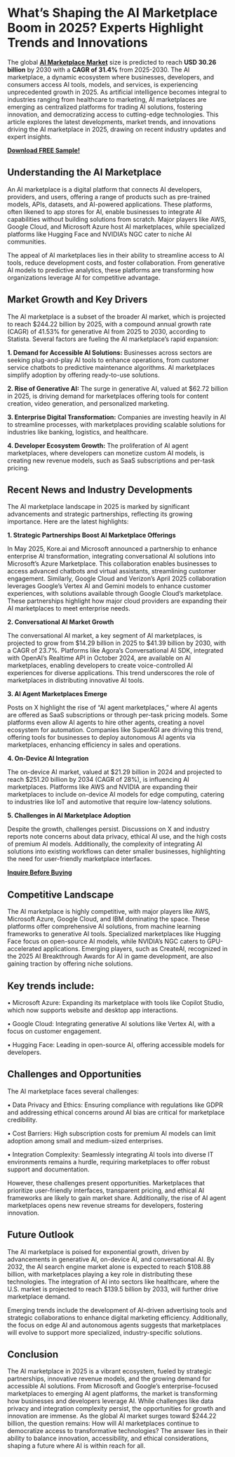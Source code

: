 # What’s Shaping the AI Marketplace Boom in 2025? Experts Highlight Trends and Innovations
The global [**AI Marketplace Market**](https://www.nextmsc.com/report/ai-marketplace-market-ic3187) size is predicted to reach **USD 30.26 billion** by 2030 with a **CAGR of 31.4%** from 2025-2030. The AI marketplace, a dynamic ecosystem where businesses, developers, and consumers access AI tools, models, and services, is experiencing unprecedented growth in 2025. As artificial intelligence becomes integral to industries ranging from healthcare to marketing, AI marketplaces are emerging as centralized platforms for trading AI solutions, fostering innovation, and democratizing access to cutting-edge technologies. This article explores the latest developments, market trends, and innovations driving the AI marketplace in 2025, drawing on recent industry updates and expert insights.

[**Download FREE Sample!**](https://www.nextmsc.com/ai-marketplace-market-ic3187/request-sample)

## Understanding the AI Marketplace

An AI marketplace is a digital platform that connects AI developers, providers, and users, offering a range of products such as pre-trained models, APIs, datasets, and AI-powered applications. These platforms, often likened to app stores for AI, enable businesses to integrate AI capabilities without building solutions from scratch. Major players like AWS, Google Cloud, and Microsoft Azure host AI marketplaces, while specialized platforms like Hugging Face and NVIDIA’s NGC cater to niche AI communities.

The appeal of AI marketplaces lies in their ability to streamline access to AI tools, reduce development costs, and foster collaboration. From generative AI models to predictive analytics, these platforms are transforming how organizations leverage AI for competitive advantage.

## Market Growth and Key Drivers

The AI marketplace is a subset of the broader AI market, which is projected to reach $244.22 billion by 2025, with a compound annual growth rate (CAGR) of 41.53% for generative AI from 2025 to 2030, according to Statista. Several factors are fueling the AI marketplace’s rapid expansion:

**1.	Demand for Accessible AI Solutions:** Businesses across sectors are seeking plug-and-play AI tools to enhance operations, from customer service chatbots to predictive maintenance algorithms. AI marketplaces simplify adoption by offering ready-to-use solutions.

**2.	Rise of Generative AI:** The surge in generative AI, valued at $62.72 billion in 2025, is driving demand for marketplaces offering tools for content creation, video generation, and personalized marketing.

**3.	Enterprise Digital Transformation:** Companies are investing heavily in AI to streamline processes, with marketplaces providing scalable solutions for industries like banking, logistics, and healthcare.

**4.	Developer Ecosystem Growth:** The proliferation of AI agent marketplaces, where developers can monetize custom AI models, is creating new revenue models, such as SaaS subscriptions and per-task pricing.

## Recent News and Industry Developments

The AI marketplace landscape in 2025 is marked by significant advancements and strategic partnerships, reflecting its growing importance. Here are the latest highlights:

**1. Strategic Partnerships Boost AI Marketplace Offerings**

In May 2025, Kore.ai and Microsoft announced a partnership to enhance enterprise AI transformation, integrating conversational AI solutions into Microsoft’s Azure Marketplace. This collaboration enables businesses to access advanced chatbots and virtual assistants, streamlining customer engagement. Similarly, Google Cloud and Verizon’s April 2025 collaboration leverages Google’s Vertex AI and Gemini models to enhance customer experiences, with solutions available through Google Cloud’s marketplace. These partnerships highlight how major cloud providers are expanding their AI marketplaces to meet enterprise needs.

**2. Conversational AI Market Growth**

The conversational AI market, a key segment of AI marketplaces, is projected to grow from $14.29 billion in 2025 to $41.39 billion by 2030, with a CAGR of 23.7%. Platforms like Agora’s Conversational AI SDK, integrated with OpenAI’s Realtime API in October 2024, are available on AI marketplaces, enabling developers to create voice-controlled AI experiences for diverse applications. This trend underscores the role of marketplaces in distributing innovative AI tools.

**3. AI Agent Marketplaces Emerge**

Posts on X highlight the rise of “AI agent marketplaces,” where AI agents are offered as SaaS subscriptions or through per-task pricing models. Some platforms even allow AI agents to hire other agents, creating a novel ecosystem for automation. Companies like SuperAGI are driving this trend, offering tools for businesses to deploy autonomous AI agents via marketplaces, enhancing efficiency in sales and operations.

**4. On-Device AI Integration**

The on-device AI market, valued at $21.29 billion in 2024 and projected to reach $251.20 billion by 2034 (CAGR of 28%), is influencing AI marketplaces. Platforms like AWS and NVIDIA are expanding their marketplaces to include on-device AI models for edge computing, catering to industries like IoT and automotive that require low-latency solutions.

**5. Challenges in AI Marketplace Adoption**

Despite the growth, challenges persist. Discussions on X and industry reports note concerns about data privacy, ethical AI use, and the high costs of premium AI models. Additionally, the complexity of integrating AI solutions into existing workflows can deter smaller businesses, highlighting the need for user-friendly marketplace interfaces.

[**Inquire Before Buying**](https://www.nextmsc.com/ai-marketplace-market-ic3187/request-sample)

## Competitive Landscape

The AI marketplace is highly competitive, with major players like AWS, Microsoft Azure, Google Cloud, and IBM dominating the space. These platforms offer comprehensive AI solutions, from machine learning frameworks to generative AI tools. Specialized marketplaces like Hugging Face focus on open-source AI models, while NVIDIA’s NGC caters to GPU-accelerated applications. Emerging players, such as CreateAI, recognized in the 2025 AI Breakthrough Awards for AI in game development, are also gaining traction by offering niche solutions.

## Key trends include:

•	Microsoft Azure: Expanding its marketplace with tools like Copilot Studio, which now supports website and desktop app interactions.

•	Google Cloud: Integrating generative AI solutions like Vertex AI, with a focus on customer engagement.

•	Hugging Face: Leading in open-source AI, offering accessible models for developers.

## Challenges and Opportunities

The AI marketplace faces several challenges:

•	Data Privacy and Ethics: Ensuring compliance with regulations like GDPR and addressing ethical concerns around AI bias are critical for marketplace credibility.

•	Cost Barriers: High subscription costs for premium AI models can limit adoption among small and medium-sized enterprises.

•	Integration Complexity: Seamlessly integrating AI tools into diverse IT environments remains a hurdle, requiring marketplaces to offer robust support and documentation.

However, these challenges present opportunities. Marketplaces that prioritize user-friendly interfaces, transparent pricing, and ethical AI frameworks are likely to gain market share. Additionally, the rise of AI agent marketplaces opens new revenue streams for developers, fostering innovation.

## Future Outlook

The AI marketplace is poised for exponential growth, driven by advancements in generative AI, on-device AI, and conversational AI. By 2032, the AI search engine market alone is expected to reach $108.88 billion, with marketplaces playing a key role in distributing these technologies. The integration of AI into sectors like healthcare, where the U.S. market is projected to reach $139.5 billion by 2033, will further drive marketplace demand.

Emerging trends include the development of AI-driven advertising tools and strategic collaborations to enhance digital marketing efficiency. Additionally, the focus on edge AI and autonomous agents suggests that marketplaces will evolve to support more specialized, industry-specific solutions.

## Conclusion

The AI marketplace in 2025 is a vibrant ecosystem, fueled by strategic partnerships, innovative revenue models, and the growing demand for accessible AI solutions. From Microsoft and Google’s enterprise-focused marketplaces to emerging AI agent platforms, the market is transforming how businesses and developers leverage AI. While challenges like data privacy and integration complexity persist, the opportunities for growth and innovation are immense. As the global AI market surges toward $244.22 billion, the question remains: How will AI marketplaces continue to democratize access to transformative technologies? The answer lies in their ability to balance innovation, accessibility, and ethical considerations, shaping a future where AI is within reach for all.
